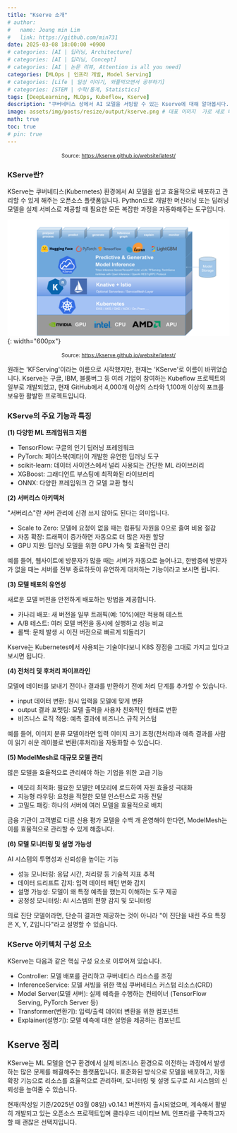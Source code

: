 ```yaml
---
title: "Kserve 소개"
# author:
#   name: Joung min Lim
#   link: https://github.com/min731
date: 2025-03-08 18:00:00 +0900
# categories: [AI | 딥러닝, Architecture]
# categories: [AI | 딥러닝, Concept]
# categories: [AI | 논문 리뷰, Attention is all you need]
categories: [MLOps | 인프라 개발, Model Serving]
# categories: [Life | 일상 이야기, 와플먹으면서 공부하기]
# categories: [STEM | 수학/통계, Statistics]
tags: [DeepLearning, MLOps, Kubeflow, Kserve]
description: "쿠버네티스 상에서 AI 모델을 서빙할 수 있는 Kserve에 대해 알아봅시다."
image: assets/img/posts/resize/output/kserve.png # 대표 이미지  가로 세로 비율 약 1.91:1 (예: 1200×628px)
math: true
toc: true
# pin: true
---
```


<div align="center">
  <small>Source: <a href="https://kserve.github.io/website/latest/">https://kserve.github.io/website/latest/</a></small>
</div>

### KServe란?

KServe는 쿠버네티스(Kubernetes) 환경에서 AI 모델을 쉽고 효율적으로 배포하고 관리할 수 있게 해주는 오픈소스 플랫폼입니다. Python으로 개발한 머신러닝 또는 딥러닝 모델을 실제 서비스로 제공할 때 필요한 모든 복잡한 과정을 자동화해주는 도구입니다.

![](assets/img/posts/resize/output/kserve-architecture.png){: width="600px"}

<div align="center">
  <small>Source: <a href="https://kserve.github.io/website/latest/">https://kserve.github.io/website/latest/</a></small>
</div>

원래는 'KFServing'이라는 이름으로 시작했지만, 현재는 'KServe'로 이름이 바뀌었습니다. Kserve는 구글, IBM, 블룸버그 등 여러 기업이 참여하는 Kubeflow 프로젝트의 일부로 개발되었고, 현재 GitHub에서 4,000개 이상의 스타와 1,100개 이상의 포크를 보유한 활발한 프로젝트입니다.

### KServe의 주요 기능과 특징

**(1) 다양한 ML 프레임워크 지원**

- TensorFlow: 구글의 인기 딥러닝 프레임워크
- PyTorch: 페이스북(메타)이 개발한 유연한 딥러닝 도구
- scikit-learn: 데이터 사이언스에서 널리 사용되는 간단한 ML 라이브러리
- XGBoost: 그래디언트 부스팅에 최적화된 라이브러리
- ONNX: 다양한 프레임워크 간 모델 교환 형식

**(2) 서버리스 아키텍처**

"서버리스"란 서버 관리에 신경 쓰지 않아도 된다는 의미입니다.

- Scale to Zero: 모델에 요청이 없을 때는 컴퓨팅 자원을 0으로 줄여 비용 절감
- 자동 확장: 트래픽이 증가하면 자동으로 더 많은 자원 할당
- GPU 지원: 딥러닝 모델을 위한 GPU 가속 및 효율적인 관리

예를 들어, 웹사이트에 방문자가 많을 때는 서버가 자동으로 늘어나고, 한밤중에 방문자가 없을 때는 서버를 전부 종료하듯이 유연하게 대처하는 기능이라고 보시면 됩니다.

**(3) 모델 배포의 유연성**

새로운 모델 버전을 안전하게 배포하는 방법을 제공합니다.

- 카나리 배포: 새 버전을 일부 트래픽(예: 10%)에만 적용해 테스트
- A/B 테스트: 여러 모델 버전을 동시에 실행하고 성능 비교
- 롤백: 문제 발생 시 이전 버전으로 빠르게 되돌리기

Kserve는 Kubernetes에서 사용되는 기술이다보니 K8S 장점을 그대로 가지고 있다고 보시면 됩니다.

**(4) 전처리 및 후처리 파이프라인**

모델에 데이터를 보내기 전이나 결과를 반환하기 전에 처리 단계를 추가할 수 있습니다.

- input 데이터 변환: 원시 입력을 모델에 맞게 변환
- output 결과 포맷팅: 모델 출력을 사용자 친화적인 형태로 변환
- 비즈니스 로직 적용: 예측 결과에 비즈니스 규칙 커스텀

예를 들어, 이미지 분류 모델이라면 입력 이미지 크기 조정(전처리)과 예측 결과를 사람이 읽기 쉬운 레이블로 변환(후처리)을 자동화할 수 있습니다.

**(5) ModelMesh로 대규모 모델 관리**

많은 모델을 효율적으로 관리해야 하는 기업을 위한 고급 기능

- 메모리 최적화: 필요한 모델만 메모리에 로드하여 자원 효율성 극대화
- 지능형 라우팅: 요청을 적절한 모델 인스턴스로 자동 전달
- 고밀도 패킹: 하나의 서버에 여러 모델을 효율적으로 배치

금융 기관이 고객별로 다른 신용 평가 모델을 수백 개 운영해야 한다면, ModelMesh는 이를 효율적으로 관리할 수 있게 해줍니다.

**(6) 모델 모니터링 및 설명 가능성**

AI 시스템의 투명성과 신뢰성을 높이는 기능

- 성능 모니터링: 응답 시간, 처리량 등 기술적 지표 추적
- 데이터 드리프트 감지: 입력 데이터 패턴 변화 감지
- 설명 가능성: 모델이 왜 특정 예측을 했는지 이해하는 도구 제공
- 공정성 모니터링: AI 시스템의 편향 감지 및 모니터링

의료 진단 모델이라면, 단순히 결과만 제공하는 것이 아니라 "이 진단을 내린 주요 특징은 X, Y, Z입니다"라고 설명할 수 있습니다.

### KServe 아키텍처 구성 요소

KServe는 다음과 같은 핵심 구성 요소로 이루어져 있습니다.

- Controller: 모델 배포를 관리하고 쿠버네티스 리소스를 조정
- InferenceService: 모델 서빙을 위한 핵심 쿠버네티스 커스텀 리소스(CRD)
- Model Server(모델 서버): 실제 예측을 수행하는 컨테이너 (TensorFlow Serving, PyTorch Server 등)
- Transformer(변환기): 입력/출력 데이터 변환을 위한 컴포넌트
- Explainer(설명기): 모델 예측에 대한 설명을 제공하는 컴포넌트

## Kserve 정리

KServe는 ML 모델을 연구 환경에서 실제 비즈니스 환경으로 이전하는 과정에서 발생하는 많은 문제를 해결해주는 플랫폼입니다. 표준화된 방식으로 모델을 배포하고, 자동 확장 기능으로 리소스를 효율적으로 관리하며, 모니터링 및 설명 도구로 AI 시스템의 신뢰성을 높여줄 수 있습니다.

현재(작성일 기준/2025년 03월 08일) v0.14.1 버전까지 출시되었으며, 계속해서 활발히 개발되고 있는 오픈소스 프로젝트입며 클라우드 네이티브 ML 인프라를 구축하고자 할 때 괜찮은 선택지입니다.